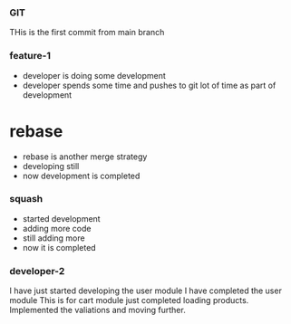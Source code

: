 ### GIT
THis is the first commit from main branch

### feature-1
* developer is doing some development
* developer spends some time and pushes to git lot of time as part of development

# rebase
* rebase is another merge strategy
* developing still
* now development is completed

### squash
* started development
* adding more code
* still adding more
* now it is completed

### developer-2
I have just started developing the user module
I have completed the user module
This is for cart module just completed loading products.
Implemented the valiations and moving further.

